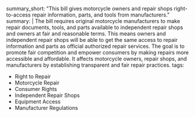 summary_short: "This bill gives motorcycle owners and repair shops right-to-access repair information, parts, and tools from manufacturers."
summary: |
  The bill requires original motorcycle manufacturers to make repair documents, tools, and parts available to independent repair shops and owners at fair and reasonable terms. This means owners and independent repair shops will be able to get the same access to repair information and parts as official authorized repair services. The goal is to promote fair competition and empower consumers by making repairs more accessible and affordable. It affects motorcycle owners, repair shops, and manufacturers by establishing transparent and fair repair practices.
tags:
  - Right to Repair
  - Motorcycle Repair
  - Consumer Rights
  - Independent Repair Shops
  - Equipment Access
  - Manufacturer Regulations
